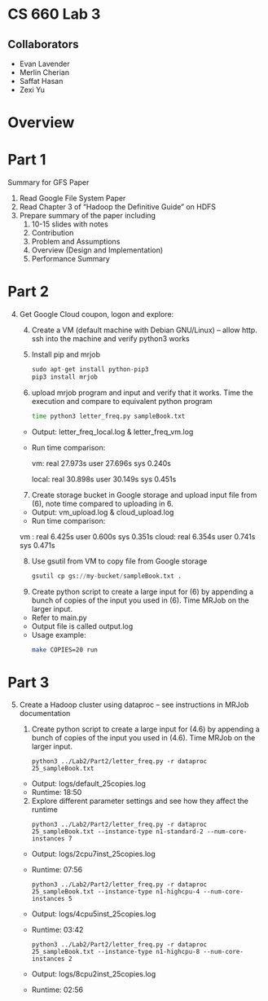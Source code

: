 # CS 660 Lab 3
## Collaborators
- Evan Lavender
- Merlin Cherian
- Saffat Hasan
- Zexi Yu

# Overview


# Part 1
Summary for GFS Paper
1. Read Google File System Paper
2. Read Chapter 3 of “Hadoop the Definitive Guide” on HDFS
3. Prepare summary of the paper including
    1. 10-15 slides with notes
    2. Contribution
    3. Problem and Assumptions
    4. Overview (Design and Implementation)
    5. Performance Summary 

# Part 2
4. Get Google Cloud coupon, logon and explore:
    
    4. Create a VM (default machine with Debian GNU/Linux) – allow http. ssh into the machine and verify python3 works
    
    5. Install pip and mrjob
        ```python
        sudo apt-get install python-pip3
        pip3 install mrjob
        ```
    6. upload mrjob program and input and verify that it works. Time the execution and compare to equivalent python program
        ```bash
        time python3 letter_freq.py sampleBook.txt
        ```
	
      - Output: letter_freq_local.log & letter_freq_vm.log
      - Run time comparison:
      
        vm: real 27.973s	user 27.696s	sys 0.240s
        
	    local: real 30.898s   	user 30.149s    sys 0.451s
        
    7. Create storage bucket in Google storage and upload input file from (6), note time compared to uploading in 6.
    
      - Output: vm_upload.log & cloud_upload.log
      - Run time comparison:
      
      vm : real 6.425s	       user 0.600s	sys 0.351s
      cloud: real  6.354s      user 0.741s      sys 0.471s
      
    8. Use gsutil from VM to copy file from Google storage
        ```python
        gsutil cp gs://my-bucket/sampleBook.txt .
        ```
    9. Create python script to create a large input for (6) by appending a bunch of copies of the input you used in (6). Time MRJob on the larger input.
	- Refer to main.py 
	- Output file is called output.log
	- Usage example:
        ```bash
        make COPIES=20 run
        ```
	
# Part 3
5. Create a Hadoop cluster using dataproc – see instructions in MRJob documentation

    1. Create python script to create a large input for (4.6) by appending a bunch of copies of the input you used in (4.6). Time MRJob on the larger input.
        ```
        python3 ../Lab2/Part2/letter_freq.py -r dataproc 25_sampleBook.txt
        ```
	- Output: logs/default_25copies.log
	- Runtime: 18:50
    2. Explore different parameter settings and see how they affect the runtime
        ```
        python3 ../Lab2/Part2/letter_freq.py -r dataproc 25_sampleBook.txt --instance-type n1-standard-2 --num-core-instances 7
        ```
	- Output: logs/2cpu7inst_25copies.log
	- Runtime: 07:56
	
        ```
        python3 ../Lab2/Part2/letter_freq.py -r dataproc 25_sampleBook.txt --instance-type n1-highcpu-4 --num-core-instances 5
        ```
	- Output: logs/4cpu5inst_25copies.log
	- Runtime: 03:42
	
        ```
        python3 ../Lab2/Part2/letter_freq.py -r dataproc 25_sampleBook.txt --instance-type n1-highcpu-8 --num-core-instances 2
        ```
	- Output: logs/8cpu2inst_25copies.log
	- Runtime: 02:56


    
    
   

